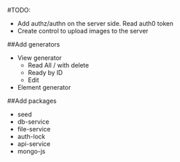#TODO:

- Add authz/authn on the server side. Read auth0 token
- Create control to upload images to the server

##Add generators
- View generator
    * Read All / with delete
    * Ready by ID
    * Edit
- Element generator


##Add packages
- seed
- db-service
- file-service
- auth-lock
- api-service
- mongo-js


